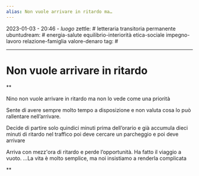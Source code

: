 ```yaml
---
alias: Non vuole arrivare in ritardo ma…
---
```

2023-01-03 - 20:46 - *luogo*
zettle: # letteraria transitoria permanente
ubuntudream: # energia-salute equilibrio-interiorità etica-sociale impegno-lavoro relazione-famiglia valore-denaro 
tag: #

---
# Non vuole arrivare in ritardo

**

Nino non vuole arrivare in ritardo ma non lo vede come una priorità

Sente di avere sempre molto tempo a disposizione e non valuta cosa lo può rallentare nell’arrivare.

Decide di partire solo quindici minuti prima dell’orario e già accumula dieci minuti di ritardo nel traffico poi deve cercare un parcheggio e poi deve arrivare

Arriva con mezz'ora di ritardo e perde l’opportunità. Ha fatto il viaggio a vuoto. …La vita è molto semplice, ma noi insistiamo a renderla complicata

**